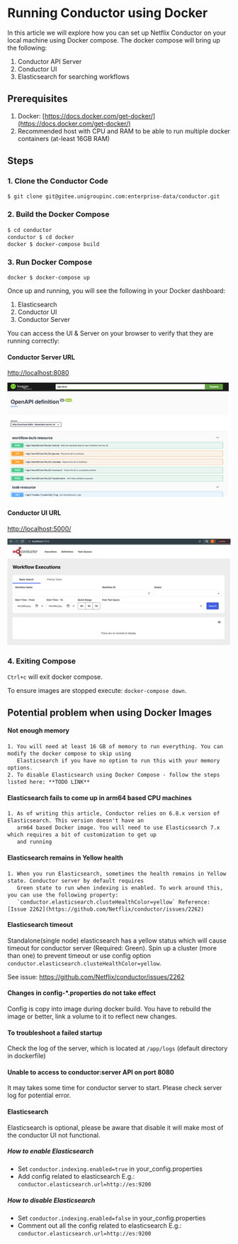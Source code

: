 
# Running Conductor using Docker

In this article we will explore how you can set up Netflix Conductor on your local machine using Docker compose.
The docker compose will bring up the following:

1. Conductor API Server
2. Conductor UI
3. Elasticsearch for searching workflows

## Prerequisites
1. Docker: [https://docs.docker.com/get-docker/](https://docs.docker.com/get-docker/)
2. Recommended host with CPU and RAM to be able to run multiple docker containers (at-least 16GB RAM)

## Steps

### 1. Clone the Conductor Code

```shell
$ git clone git@gitee.unigroupinc.com:enterprise-data/conductor.git
```

### 2. Build the Docker Compose

```shell
$ cd conductor
conductor $ cd docker
docker $ docker-compose build
```

### 3. Run Docker Compose

```shell
docker $ docker-compose up
```

Once up and running, you will see the following in your Docker dashboard:

1. Elasticsearch
2. Conductor UI
3. Conductor Server

You can access the UI & Server on your browser to verify that they are running correctly:

#### Conductor Server URL
[http://localhost:8080](http://localhost:8080)

![swagger.png](img/swagger.png)

#### Conductor UI URL
[http://localhost:5000/](http://localhost:5000)

![conductorUI.png](img/conductorUI.png)


### 4. Exiting Compose
`Ctrl+c` will exit docker compose.

To ensure images are stopped execute: `docker-compose down`.

## Potential problem when using Docker Images

#### Not enough memory

    1. You will need at least 16 GB of memory to run everything. You can modify the docker compose to skip using
       Elasticsearch if you have no option to run this with your memory options.
    2. To disable Elasticsearch using Docker Compose - follow the steps listed here: **TODO LINK**

#### Elasticsearch fails to come up in arm64 based CPU machines

    1. As of writing this article, Conductor relies on 6.8.x version of Elasticsearch. This version doesn't have an
       arm64 based Docker image. You will need to use Elasticsearch 7.x which requires a bit of customization to get up
       and running 

####  Elasticsearch remains in Yellow health

    1. When you run Elasticsearch, sometimes the health remains in Yellow state. Conductor server by default requires
       Green state to run when indexing is enabled. To work around this, you can use the following property: 
       `conductor.elasticsearch.clusteHealthColor=yellow` Reference: [Issue 2262](https://github.com/Netflix/conductor/issues/2262)



#### Elasticsearch timeout
Standalone(single node) elasticsearch has a yellow status which will cause timeout for conductor server (Required: Green).
Spin up a cluster (more than one) to prevent timeout or use config option `conductor.elasticsearch.clusteHealthColor=yellow`.

See issue: https://github.com/Netflix/conductor/issues/2262

#### Changes in config-*.properties do not take effect
Config is copy into image during docker build. You have to rebuild the image or better, link a volume to it to reflect new changes.

#### To troubleshoot a failed startup
Check the log of the server, which is located at `/app/logs` (default directory in dockerfile)

#### Unable to access to conductor:server API on port 8080
It may takes some time for conductor server to start. Please check server log for potential error.

#### Elasticsearch
Elasticsearch is optional, please be aware that disable it will make most of the conductor UI not functional.

##### How to enable Elasticsearch
* Set `conductor.indexing.enabled=true` in your_config.properties
* Add config related to elasticsearch
  E.g.: `conductor.elasticsearch.url=http://es:9200`

##### How to disable Elasticsearch
* Set `conductor.indexing.enabled=false` in your_config.properties
* Comment out all the config related to elasticsearch
E.g.: `conductor.elasticsearch.url=http://es:9200`
